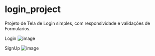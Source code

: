 # login_project

Projeto de Tela de Login simples, com responsividade e validações de Formularios.

Login
![image](https://github.com/Iflutters/login/assets/114256049/90d490bb-48f8-4ef6-a93f-befd1a67eb45)


SignUp
![image](https://github.com/Iflutters/login/assets/114256049/2bf8f34c-54aa-4864-bb9c-d972ad88796d)


